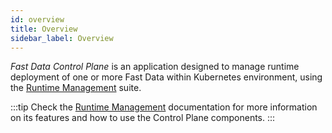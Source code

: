 ```yaml
---
id: overview
title: Overview
sidebar_label: Overview
---
```




_Fast Data Control Plane_ is an application designed to manage runtime deployment of one or more Fast Data within Kubernetes environment, using the [Runtime Management](/products/fast_data/runtime_management/overview.mdx) suite.

:::tip
Check the [Runtime Management](/products/fast_data/runtime_management/overview.mdx) documentation for more information on its features and how to use the Control Plane components.
:::

